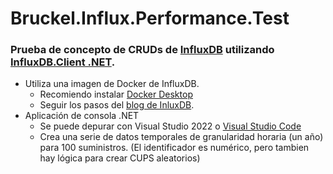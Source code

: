 # Bruckel.Influx.Performance.Test

### Prueba de concepto de CRUDs de [InfluxDB](https://www.influxdata.com/) utilizando [InfluxDB.Client .NET](https://github.com/MikaelGRA/InfluxDB.Client).
* Utiliza una imagen de Docker de InfluxDB.
  - Recomiendo instalar [Docker Desktop](https://www.docker.com/products/docker-desktop)
  - Seguir los pasos del [blog de InluxDB](https://www.influxdata.com/blog/getting-started-with-c-and-influxdb/).
* Aplicación de consola .NET
  - Se puede depurar con Visual Studio 2022 o [Visual Studio Code](https://code.visualstudio.com/)
  - Crea una serie de datos temporales de granularidad horaria (un año) para 100 suministros. (El identificador es numérico, pero tambien hay lógica para crear CUPS aleatorios)
